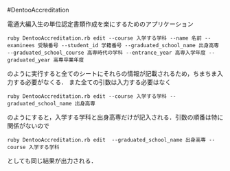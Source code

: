 #DentooAccreditation

電通大編入生の単位認定書類作成を楽にするためのアプリケーション

```
ruby DentooAccreditation.rb edit --course 入学する学科 --name 名前 --examinees 受験番号 --student_id 学籍番号 --graduated_school_name 出身高専 --graduated_school_course 高専時代の学科 --entrance_year 高専入学年度 --graduated_year 高専卒業年度
```

のように実行すると全てのシートにそれらの情報が記載されるため，ちまちま入力する必要がなくる．
また全ての引数は入力する必要はなく

```
ruby DentooAccreditation.rb edit --course 入学する学科 --graduated_school_name 出身高専
```

のようにすると，入学する学科と出身高専だけが記入される．引数の順番は特に関係がないので

```
ruby DentooAccreditation.rb edit  --graduated_school_name 出身高専 --course 入学する学科
```

としても同じ結果が出力される．
